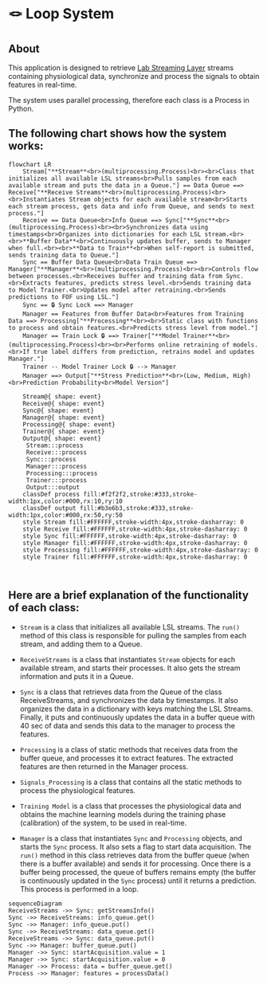 # 🪢 Loop System

## About

This application is designed to retrieve [Lab Streaming Layer](https://github.com/sccn/labstreaminglayer) streams
containing physiological data, synchronize and process the signals to obtain features in real-time.

The system uses parallel processing, therefore each class is a Process in Python.

## The following chart shows how the system works:

```mermaid
flowchart LR
    Stream["**Stream**<br>(multiprocessing.Process)<br><br>Class that initializes all available LSL streams<br>Pulls samples from each available stream and puts the data in a Queue."] == Data Queue ==> Receive["**Receive Streams**<br>(multiprocessing.Process)<br><br>Instantiates Stream objects for each available stream<br>Starts each stream process, gets data and info from Queue, and sends to next process."]
    Receive == Data Queue<br>Info Queue ==> Sync["**Sync**<br>(multiprocessing.Process)<br><br>Synchronizes data using timestamps<br>Organizes into dictionaries for each LSL stream.<br><br>**Buffer Data**<br>Continuously updates buffer, sends to Manager when full.<br><br>**Data to Train**<br>When self-report is submitted, sends training data to Queue."]
    Sync == Buffer Data Queue<br>Data Train Queue ==> Manager["**Manager**<br>(multiprocessing.Process)<br><br>Controls flow between processes.<br>Receives buffer and training data from Sync.<br>Extracts features, predicts stress level.<br>Sends training data to Model Trainer.<br>Updates model after retraining.<br>Sends predictions to FOF using LSL."]
    Sync == 🔒 Sync Lock ==> Manager
    Manager == Features from Buffer Data<br>Features from Training Data ==> Processing["**Processing**<br><br>Static class with functions to process and obtain features.<br>Predicts stress level from model."]
    Manager == Train Lock 🔒 ==> Trainer["**Model Trainer**<br>(multiprocessing.Process)<br><br>Performs online retraining of models.<br>If true label differs from prediction, retrains model and updates Manager."]
    Trainer -- Model Trainer Lock 🔒 --> Manager
    Manager ==> Output["**Stress Prediction**<br>(Low, Medium, High)<br>Prediction Probability<br>Model Version"]

    Stream@{ shape: event}
    Receive@{ shape: event}
    Sync@{ shape: event}
    Manager@{ shape: event}
    Processing@{ shape: event}
    Trainer@{ shape: event}
    Output@{ shape: event}
     Stream:::process
     Receive:::process
     Sync:::process
     Manager:::process
     Processing:::process
     Trainer:::process
     Output:::output
    classDef process fill:#f2f2f2,stroke:#333,stroke-width:1px,color:#000,rx:10,ry:10
    classDef output fill:#b3e6b3,stroke:#333,stroke-width:1px,color:#000,rx:50,ry:50
    style Stream fill:#FFFFFF,stroke-width:4px,stroke-dasharray: 0
    style Receive fill:#FFFFFF,stroke-width:4px,stroke-dasharray: 0
    style Sync fill:#FFFFFF,stroke-width:4px,stroke-dasharray: 0
    style Manager fill:#FFFFFF,stroke-width:4px,stroke-dasharray: 0
    style Processing fill:#FFFFFF,stroke-width:4px,stroke-dasharray: 0
    style Trainer fill:#FFFFFF,stroke-width:4px,stroke-dasharray: 0



```

## Here are a brief explanation of the functionality of each class:

- `Stream` is a class that initializes all available LSL streams. The `run()` method of this class is responsible for
  pulling the samples
  from each stream, and adding them to a Queue.

- `ReceiveStreams` is a class that instantiates `Stream` objects for each available stream, and starts their processes.
  It also gets the stream information and puts it in a Queue.

- `Sync` is a class that retrieves data from the Queue of the class ReceiveStreams, and synchronizes the data by
  timestamps. It also organizes the data in a dictionary with keys matching the LSL Streams. Finally, it puts and
  continuously updates the data in a buffer
  queue with 40 sec of data and sends this data to the manager to process the features.

- `Processing` is a class of static methods that receives data from the buffer queue, and processes it to extract
  features. The extracted
  features are then returned in the Manager process.

- `Signals_Processing` is a class that contains all the static methods to process the physiological features.

- `Training Model` is a class that processes the physiological data and obtains the machine learning models during the
  training phase (calibration) of the system, to be used in real-time.

- `Manager` is a class that instantiates `Sync` and `Processing` objects, and starts the `Sync` process. It also sets a
  flag to start data acquisition. The `run()` method in this class retrieves data from the buffer queue (when there is a
  buffer available) and sends it for processing. Once there is a buffer being processed, the queue of buffers remains
  empty (the buffer is
  continuously updated in the `Sync` process) until it returns a prediction. This process is performed in a loop.

```mermaid
sequenceDiagram
ReceiveStreams ->> Sync: getStreamsInfo()
Sync ->> ReceiveStreams: info_queue.get()
Sync ->> Manager: info_queue.put()
Sync ->> ReceiveStreams: data_queue.get()
ReceiveStreams ->> Sync: data_queue.put()
Sync ->> Manager: buffer_queue.put()
Manager ->> Sync: startAcquisition.value = 1
Manager ->> Sync: startAcquisition.value = 0
Manager ->> Process: data = buffer_queue.get()
Process ->> Manager: features = processData()
```
